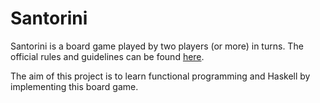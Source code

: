 # Santorini 
Santorini is a board game played by two players (or more) in turns. The official rules and guidelines can be found [here](https://roxley.com/wp-content/uploads/2016/08/Santorini-Rulebook-Web-2016.08.14.pdf).

The aim of this project is to learn functional programming and Haskell by implementing this board game.
